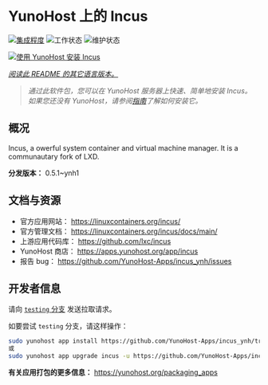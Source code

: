 <!--
注意：此 README 由 <https://github.com/YunoHost/apps/tree/master/tools/readme_generator> 自动生成
请勿手动编辑。
-->

# YunoHost 上的 Incus

[![集成程度](https://dash.yunohost.org/integration/incus.svg)](https://ci-apps.yunohost.org/ci/apps/incus/) ![工作状态](https://ci-apps.yunohost.org/ci/badges/incus.status.svg) ![维护状态](https://ci-apps.yunohost.org/ci/badges/incus.maintain.svg)

[![使用 YunoHost 安装 Incus](https://install-app.yunohost.org/install-with-yunohost.svg)](https://install-app.yunohost.org/?app=incus)

*[阅读此 README 的其它语言版本。](./ALL_README.md)*

> *通过此软件包，您可以在 YunoHost 服务器上快速、简单地安装 Incus。*  
> *如果您还没有 YunoHost，请参阅[指南](https://yunohost.org/install)了解如何安装它。*

## 概况

Incus, a owerful system container and virtual machine manager. It is a communautary fork of LXD.


**分发版本：** 0.5.1~ynh1
## 文档与资源

- 官方应用网站： <https://linuxcontainers.org/incus/>
- 官方管理文档： <https://linuxcontainers.org/incus/docs/main/>
- 上游应用代码库： <https://github.com/lxc/incus>
- YunoHost 商店： <https://apps.yunohost.org/app/incus>
- 报告 bug： <https://github.com/YunoHost-Apps/incus_ynh/issues>

## 开发者信息

请向 [`testing` 分支](https://github.com/YunoHost-Apps/incus_ynh/tree/testing) 发送拉取请求。

如要尝试 `testing` 分支，请这样操作：

```bash
sudo yunohost app install https://github.com/YunoHost-Apps/incus_ynh/tree/testing --debug
或
sudo yunohost app upgrade incus -u https://github.com/YunoHost-Apps/incus_ynh/tree/testing --debug
```

**有关应用打包的更多信息：** <https://yunohost.org/packaging_apps>
